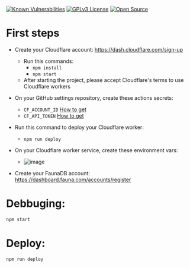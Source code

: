[![Known Vulnerabilities](https://snyk.io/test/github/Shadowz3n/clean-worker-api/badge.svg)](https://snyk.io/test/github/Shadowz3n/clean-worker-api)
[![GPLv3 License](https://img.shields.io/badge/License-GPL%20v3-yellow.svg)](https://opensource.org/licenses/)
[![Open Source](https://badges.frapsoft.com/os/v1/open-source.svg?v=103)](https://opensource.org/)

# First steps

- Create your Cloudflare account: https://dash.cloudflare.com/sign-up
  - Run this commands: 
    - `npm install`
    - `npm start`
  - After starting the project, please accept Cloudflare's terms to use Cloudflare workers

- On your GitHub settings repository, create these actions secrets:
  - `CF_ACCOUNT_ID` [How to get](https://developers.cloudflare.com/fundamentals/get-started/basic-tasks/find-account-and-zone-ids/)
  - `CF_API_TOKEN` [How to get](https://developers.cloudflare.com/workers/wrangler/cli-wrangler/authentication/#generate-tokens)

- Run this command to deploy your Cloudflare worker:
  - `npm run deploy`

- On your Cloudflare worker service, create these environment vars:
  - ![image](https://user-images.githubusercontent.com/3290905/185771227-81577d86-bb2e-4713-a6da-74d826b7c275.png)

- Create your FaunaDB account: https://dashboard.fauna.com/accounts/register


# Debbuging:

```bash
npm start
```

# Deploy:

```bash
npm run deploy
```
